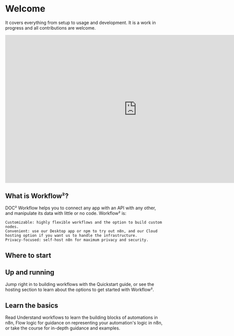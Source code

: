 # Welcome



It covers everything from setup to usage and development. It is a work in progress and all contributions are welcome.

<div class="video-container">
<iframe width="840" height="472.5" src="https://www.youtube-nocookie.com/embed/RzhBpku_cQE" frameborder="0" allow="accelerometer; autoplay; clipboard-write; encrypted-media; gyroscope; picture-in-picture" allowfullscreen></iframe>
</div>


## What is Workflow²?

DOC² Workflow helps you to connect any app with an API with any other, and manipulate its data with little or no code. Workflow² is:

    Customizable: highly flexible workflows and the option to build custom nodes.
    Convenient: use our Desktop app or npm to try out n8n, and our Cloud hosting option if you want us to handle the infrastructure.
    Privacy-focused: self-host n8n for maximum privacy and security.



## Where to start
## Up and running

Jump right in to building workflows with the Quickstart guide, or see the hosting section to learn about the options to get started with Workflow².


## Learn the basics

Read Understand workflows to learn the building blocks of automations in n8n, Flow logic for guidance on representing your automation's logic in n8n, or take the course for in-depth guidance and examples.
